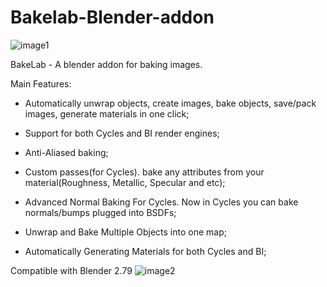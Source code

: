 # Bakelab-Blender-addon

![image1](https://github.com/Shahzod114/Bakelab-Blender-addon/blob/master/banner.jpg)

BakeLab - A blender addon for baking images.

Main Features:

- Automatically unwrap objects, create images, bake objects, save/pack images, generate materials in one click;

- Support for both Cycles and BI render engines;

- Anti-Aliased baking;

- Custom passes(for Cycles). bake any attributes from your material(Roughness, Metallic, Specular and etc);

- Advanced Normal Baking For Cycles. Now in Cycles you can bake normals/bumps plugged into BSDFs;

- Unwrap and Bake Multiple Objects into one map;

- Automatically Generating Materials for both Cycles and BI;

Compatible with Blender 2.79
![image2](https://github.com/Shahzod114/Bakelab-Blender-addon/blob/master/banner2.jpg)
